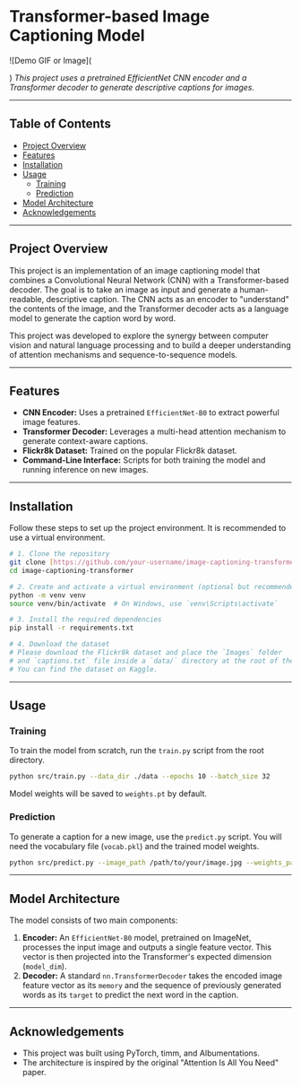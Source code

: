 # Transformer-based Image Captioning Model

![Demo GIF or Image](<blockquote class="imgur-embed-pub" lang="en" data-id="a/Rk8h1Bj" data-context="false" ><a href="//imgur.com/a/Rk8h1Bj"></a></blockquote><script async src="//s.imgur.com/min/embed.js" charset="utf-8"></script>)
*This project uses a pretrained EfficientNet CNN encoder and a Transformer decoder to generate descriptive captions for images.*

---

## Table of Contents
- [Project Overview](#project-overview)
- [Features](#features)
- [Installation](#installation)
- [Usage](#usage)
  - [Training](#training)
  - [Prediction](#prediction)
- [Model Architecture](#model-architecture)
- [Acknowledgements](#acknowledgements)

---

## Project Overview

This project is an implementation of an image captioning model that combines a Convolutional Neural Network (CNN) with a Transformer-based decoder. The goal is to take an image as input and generate a human-readable, descriptive caption. The CNN acts as an encoder to "understand" the contents of the image, and the Transformer decoder acts as a language model to generate the caption word by word.

This project was developed to explore the synergy between computer vision and natural language processing and to build a deeper understanding of attention mechanisms and sequence-to-sequence models.

---

## Features
- **CNN Encoder:** Uses a pretrained `EfficientNet-B0` to extract powerful image features.
- **Transformer Decoder:** Leverages a multi-head attention mechanism to generate context-aware captions.
- **Flickr8k Dataset:** Trained on the popular Flickr8k dataset.
- **Command-Line Interface:** Scripts for both training the model and running inference on new images.

---

## Installation

Follow these steps to set up the project environment. It is recommended to use a virtual environment.

```bash
# 1. Clone the repository
git clone [https://github.com/your-username/image-captioning-transformer.git](https://github.com/your-username/image-captioning-transformer.git)
cd image-captioning-transformer

# 2. Create and activate a virtual environment (optional but recommended)
python -m venv venv
source venv/bin/activate  # On Windows, use `venv\Scripts\activate`

# 3. Install the required dependencies
pip install -r requirements.txt

# 4. Download the dataset
# Please download the Flickr8k dataset and place the `Images` folder
# and `captions.txt` file inside a `data/` directory at the root of the project.
# You can find the dataset on Kaggle.
```

---

## Usage

### Training
To train the model from scratch, run the `train.py` script from the root directory.

```bash
python src/train.py --data_dir ./data --epochs 10 --batch_size 32
```
Model weights will be saved to `weights.pt` by default.

### Prediction
To generate a caption for a new image, use the `predict.py` script. You will need the vocabulary file (`vocab.pkl`) and the trained model weights.

```bash
python src/predict.py --image_path /path/to/your/image.jpg --weights_path weights.pt --vocab_path vocab.pkl
```

---

## Model Architecture

The model consists of two main components:
1.  **Encoder:** An `EfficientNet-B0` model, pretrained on ImageNet, processes the input image and outputs a single feature vector. This vector is then projected into the Transformer's expected dimension (`model_dim`).
2.  **Decoder:** A standard `nn.TransformerDecoder` takes the encoded image feature vector as its `memory` and the sequence of previously generated words as its `target` to predict the next word in the caption.

---

## Acknowledgements
- This project was built using PyTorch, timm, and Albumentations.
- The architecture is inspired by the original "Attention Is All You Need" paper.
